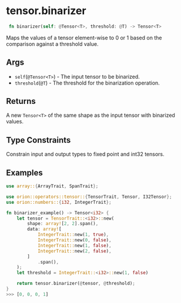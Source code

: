 # tensor.binarizer

```rust
 fn binarizer(self: @Tensor<T>, threshold: @T) -> Tensor<T>
```

Maps the values of a tensor element-wise to 0 or 1 based on the comparison against a threshold value.

## Args
* `self`(`@Tensor<T>`) - The input tensor to be binarized.
* `threshold`(`@T`) - The threshold for the binarization operation.

## Returns
A new `Tensor<T>` of the same shape as the input tensor with binarized values.

## Type Constraints

Constrain input and output types to fixed point and int32 tensors.

## Examples

```rust
use array::{ArrayTrait, SpanTrait};

use orion::operators::tensor::{TensorTrait, Tensor, I32Tensor};
use orion::numbers::{i32, IntegerTrait};

fn binarizer_example() -> Tensor<i32> {
    let tensor = TensorTrait::<i32>::new(
        shape: array![2, 2].span(),
        data: array![
            IntegerTrait::new(1, true),
            IntegerTrait::new(0, false),
            IntegerTrait::new(1, false),
            IntegerTrait::new(2, false),
        ]
            .span(),
    );
    let threshold = IntegerTrait::<i32>::new(1, false)

    return tensor.binarizer(@tensor, @threshold);
}
>>> [0, 0, 0, 1]
```
